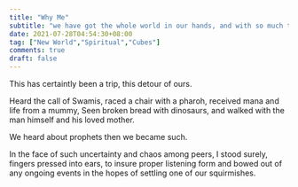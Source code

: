 ```yaml
---
title: "Why Me"
subtitle: "we have got the whole world in our hands, and with so much to hold, who am I to stand.."
date: 2021-07-28T04:54:30+08:00
tag: ["New World","Spiritual","Cubes"]
comments: true
draft: false
---
```


This has certaintly been a trip, this detour of ours.  

Heard the call of Swamis, raced a chair with a pharoh, received mana and life from a mummy, Seen broken bread with dinosaurs, and walked with the man himself and his loved mother.  

We heard about prophets then we became such. 

In the face of such uncertainty and chaos among peers, I stood surely, fingers pressed into ears, to insure proper listening form and bowed out of any ongoing events in the hopes of settling one of our squirmishes.